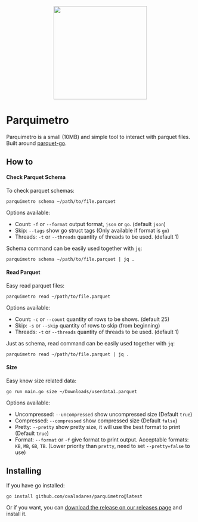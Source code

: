 <center><img src='https://github.com/ovaladares/parquimetro/assets/11178512/036dc50c-57bd-4439-855b-3c09eeba72ab' width='250'></center>

Parquimetro
=======

Parquimetro is a small (10MB) and simple tool to interact with parquet files. Built around [parquet-go](https://github.com/xitongsys/parquet-go).

## How to

#### Check Parquet Schema

To check parquet schemas:

```
parquimetro schema ~/path/to/file.parquet
```

Options available: 

* Count: `-f` or `--format` output format, `json` or `go`. (default `json`)
* Skip: `--tags` show go struct tags  (Only available if format is `go`)
* Threads: `-t` or `--threads` quantity of threads to be used. (default 1)

Schema command can be easily used together with `jq`:

```
parquimetro schema ~/path/to/file.parquet | jq .
```

#### Read Parquet

Easy read parquet files:

```
parquimetro read ~/path/to/file.parquet
```

Options available:

* Count: `-c` or `--count` quantity of rows to be shows. (default 25)
* Skip: `-s` or `--skip` quantity of rows to skip (from beginning)
* Threads: `-t` or `--threads` quantity of threads to be used. (default 1)

Just as schema, read command can be easily used together with `jq`:

```
parquimetro read ~/path/to/file.parquet | jq .
```

#### Size

Easy know size related data:

```
go run main.go size ~/Downloads/userdata1.parquet
```

Options available:

* Uncompressed: `--uncompressed` show uncompressed size (Default `true`)
* Compressed: `--compressed` show compressed size (Default `false`)
* Pretty: `--pretty` show pretty size, it will use the best format to print (Default `true`)
* Format: `--format` or `-f` give format to print output. Acceptable formats: `KB`, `MB`, `GB`, `TB`. (Lower priority than `pretty`, need to set `--pretty=false` to use)

## Installing

If you have go installed:

```
go install github.com/ovaladares/parquimetro@latest
```

Or if you want, you can [download the release on our releases page](https://github.com/ovaladares/parquimetro/releases) and install it.
